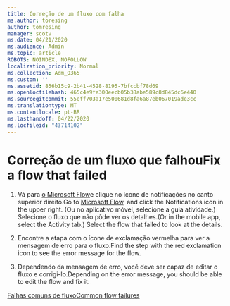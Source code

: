 ```yaml
---
title: Correção de um fluxo com falha
ms.author: toresing
author: tomresing
manager: scotv
ms.date: 04/21/2020
ms.audience: Admin
ms.topic: article
ROBOTS: NOINDEX, NOFOLLOW
localization_priority: Normal
ms.collection: Adm_O365
ms.custom: ''
ms.assetid: 856b15c9-2b41-4528-8195-7bfccbf78d69
ms.openlocfilehash: 465c4e9fe300eecb05b38abe589c8d845dc6e440
ms.sourcegitcommit: 55eff703a17e500681d8fa6a87eb067019ade3cc
ms.translationtype: MT
ms.contentlocale: pt-BR
ms.lasthandoff: 04/22/2020
ms.locfileid: "43714102"
---
```

# <a name="fix-a-flow-that-failed"></a><span data-ttu-id="a1d8c-102">Correção de um fluxo que falhou</span><span class="sxs-lookup"><span data-stu-id="a1d8c-102">Fix a flow that failed</span></span>

1. <span data-ttu-id="a1d8c-103">Vá para [o Microsoft Flow](https://flow.microsoft.com/)e clique no ícone de notificações no canto superior direito.</span><span class="sxs-lookup"><span data-stu-id="a1d8c-103">Go to [Microsoft Flow](https://flow.microsoft.com/), and click the Notifications icon in the upper right.</span></span> <span data-ttu-id="a1d8c-104">(Ou no aplicativo móvel, selecione a guia atividade.) Selecione o fluxo que não pôde ver os detalhes.</span><span class="sxs-lookup"><span data-stu-id="a1d8c-104">(Or in the mobile app, select the Activity tab.) Select the flow that failed to look at the details.</span></span>
    
2. <span data-ttu-id="a1d8c-105">Encontre a etapa com o ícone de exclamação vermelha para ver a mensagem de erro para o fluxo.</span><span class="sxs-lookup"><span data-stu-id="a1d8c-105">Find the step with the red exclamation icon to see the error message for the flow.</span></span>
    
3. <span data-ttu-id="a1d8c-106">Dependendo da mensagem de erro, você deve ser capaz de editar o fluxo e corrigi-lo.</span><span class="sxs-lookup"><span data-stu-id="a1d8c-106">Depending on the error message, you should be able to edit the flow and fix it.</span></span> 
    
[<span data-ttu-id="a1d8c-107">Falhas comuns de fluxo</span><span class="sxs-lookup"><span data-stu-id="a1d8c-107">Common flow failures</span></span>](https://go.microsoft.com/fwlink/?linkid=872110)
  

